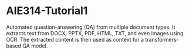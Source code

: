 # AIE314-Tutorial1
Automated question-answering (QA) from multiple document types. It extracts text from DOCX, PPTX, PDF, HTML, TXT, and even images using OCR. The extracted content is then used as context for a transformers-based QA model.

